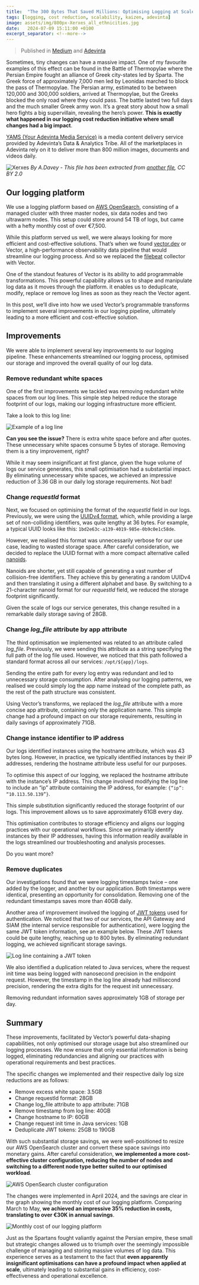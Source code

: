 ```yaml
---
title:  "The 300 Bytes That Saved Millions: Optimising Logging at Scale"
tags: [logging, cost reduction, scalability, kaizen, adevinta]
image: assets/img/800px-Xerxes_all_ethnicities.jpg
date:   2024-07-09 15:11:00 +0100
excerpt_separator: <!--more-->
---
```


> Published in [Medium](https://medium.com/adevinta-tech-blog/the-300-bytes-that-saved-millions-optimising-logging-at-scale-93964a13559c) and [Adevinta](https://adevinta.com/techblog/the-300-bytes-that-saved-millions-optimising-logging-at-scale/)

Sometimes, tiny changes can have a massive impact. One of my favourite examples of this effect can be found in the Battle of Thermopylae where the Persian Empire fought an alliance of Greek city-states led by Sparta. The Greek force of approximately 7,000 men led by Leonidas marched to block the pass of Thermopylae. The Persian army, estimated to be between 120,000 and 300,000 soldiers, arrived at Thermopylae, but the Greeks blocked the only road where they could pass. The battle lasted two full days and the much smaller Greek army won. It’s a great story about how a small hero fights a big supervillain, revealing the hero’s power. **This is exactly what happened in our logging cost reduction initiative where small changes had a big impact**. 

[YAMS (Your Adevinta Media Service)](improving-your-application-performance-seamlessly-using-the-newest-image-formats) is a media content delivery service provided by Adevinta’s Data & Analytics Tribe. All of the marketplaces in Adevinta rely on it to deliver more than 800 million images, documents and videos daily.

![Xerxes](/assets/img/800px-Xerxes_all_ethnicities.jpg)
*By A.Davey - This file has been extracted from [another file](https://commons.wikimedia.org/w/index.php?curid=73682194), CC BY 2.0*

## Our logging platform

We use a logging platform based on [AWS OpenSearch](https://aws.amazon.com/what-is/opensearch/), consisting of a managed cluster with three master nodes, six data nodes and two ultrawarm nodes. This setup could store around 54 TB of logs, but came with a hefty monthly cost of over €7,500.

While this platform served us well, we were always looking for more efficient and cost-effective solutions. That’s when we found [vector.dev](https://vector.dev/) or Vector, a high-performance observability data pipeline that would streamline our logging process. And so we replaced the [filebeat](https://www.elastic.co/beats/filebeat) collector with Vector.

One of the standout features of Vector is its ability to add programmable transformations. This powerful capability allows us to shape and manipulate log data as it moves through the platform. it enables us to deduplicate, modify, replace or remove log lines as soon as they reach the Vector agent.

In this post, we’ll dive into how we used Vector’s programmable transforms to implement several improvements in our logging pipeline, ultimately leading to a more efficient and cost-effective solution.

## Improvements

We were able to implement several key improvements to our logging pipeline. These enhancements streamlined our logging process, optimised our storage and improved the overall quality of our log data.

### Remove redundant white spaces

One of the first improvements we tackled was removing redundant white spaces from our log lines. This simple step helped reduce the storage footprint of our logs, making our logging infrastructure more efficient.

Take a look to this log line:

![Example of a log line](/assets/img/example_of_a_log_line.jpg)	

**Can you see the issue?** There is extra white space before and after quotes. These unnecessary white spaces consume 5 bytes of storage. Removing them is a tiny improvement, right?

While it may seem insignificant at first glance, given the huge volume of logs our service generates, this small optimisation had a substantial impact. By eliminating unnecessary white spaces, we achieved an impressive reduction of 3.36 GB in our daily log storage requirements. Not bad!

### Change *requestId* format

Next, we focused on optimising the format of the *requestId* field in our logs. Previously, we were using the [UUIDv4 format](https://en.wikipedia.org/wiki/Universally_unique_identifier), which, while providing a large set of non-colliding identifiers, was quite lengthy at 36 bytes. For example, a typical UUID looks like this: `1bd2e63c-a139-4019-985e-0b9c0e1c58de`.

However, we realised this format was unnecessarily verbose for our use case, leading to wasted storage space. After careful consideration, we decided to replace the UUID format with a more compact alternative called [nanoids](https://github.com/jaevor/go-nanoid).

Nanoids are shorter, yet still capable of generating a vast number of collision-free identifiers. They achieve this by generating a random UUIDv4 and then translating it using a different alphabet and base. By switching to a 21-character nanoid format for our *requestId* field, we reduced the storage footprint significantly.

Given the scale of logs our service generates, this change resulted in a remarkable daily storage saving of 28GB. 

### Change *log_file* attribute by app attribute

The third optimisation we implemented was related to an attribute called *log_file*. Previously, we were sending this attribute as a string specifying the full path of the log file used. However, we noticed that this path followed a standard format across all our services: `/opt/${app}/logs`.

Sending the entire path for every log entry was redundant and led to unnecessary storage consumption. After analysing our logging patterns, we realised we could simply log the app name instead of the complete path, as the rest of the path structure was consistent.

Using Vector’s transforms, we replaced the *log_file* attribute with a more concise app attribute, containing only the application name. This simple change had a profound impact on our storage requirements, resulting in daily savings of approximately 71GB.

### Change instance identifier to IP address

Our logs identified instances using the hostname attribute, which was 43 bytes long. However, in practice, we typically identified instances by their IP addresses, rendering the hostname attribute less useful for our purposes.

To optimise this aspect of our logging, we replaced the hostname attribute with the instance’s IP address. This change involved modifying the log line to include an “ip” attribute containing the IP address, for example: `{“ip”: “10.113.50.139”}`.

This simple substitution significantly reduced the storage footprint of our logs. This improvement allows us to save approximately 61GB every day.

This optimisation contributes to storage efficiency and aligns our logging practices with our operational workflows. Since we primarily identify instances by their IP addresses, having this information readily available in the logs streamlined our troubleshooting and analysis processes.

Do you want more?

### Remove duplicates

Our investigations found that we were logging timestamps twice – one added by the logger, and another by our application. Both timestamps were identical, presenting an opportunity for consolidation. Removing one of the redundant timestamps saves more than 40GB daily.

Another area of improvement involved the logging of [JWT tokens](https://jwt.io/) used for authentication. We noticed that two of our services, the API Gateway and SIAM (the internal service responsible for authentication), were logging the same JWT token information, see an example below. These JWT tokens could be quite lengthy, reaching up to 800 bytes. By eliminating redundant logging, we achieved significant storage savings.

![Log line containing a JWT token](/assets/img/log_line_jwt_token.jpg)	

We also identified a duplication related to Java services, where the request init time was being logged with nanosecond precision in the endpoint request. However, the timestamp in the log line already had millisecond precision, rendering the extra digits for the request init  unnecessary. 

Removing redundant information saves approximately 1GB of storage per day.

## Summary

These improvements, facilitated by Vector’s powerful data-shaping capabilities, not only optimised our storage usage but also streamlined our logging processes. We now ensure that only essential information is being logged, eliminating redundancies and aligning our practices with operational requirements and best practices.

The specific changes we implemented and their respective daily log size reductions are as follows:

- Remove excess white space: 3.5GB
- Change requestId format: 28GB
- Change log_file attribute to app attribute: 71GB
- Remove timestamp from log line: 40GB
- Change hostname to IP: 60GB
- Change request init time in Java services: 1GB
- Deduplicate JWT tokens: 25GB to 190GB

With such substantial storage savings, we were well-positioned to resize our AWS OpenSearch cluster and convert these space savings into monetary gains. After careful consideration, **we implemented a more cost-effective cluster configuration, reducing the number of nodes and switching to a different node type better suited to our optimised workload**.

![AWS OpenSearch cluster configuration](/assets/img/AWS_OpenSearch_cluster.jpg)

The changes were implemented in April 2024, and the savings are clear in the graph showing the monthly cost of our logging platform. Comparing March to May, **we achieved an impressive 35% reduction in costs, translating to over €30K in annual savings**.

![Monthly cost of our logging platform](/assets/img/logging_cost_evolution.jpg)

Just as the Spartans fought valiantly against the Persian empire, these small but strategic changes allowed us to triumph over the seemingly impossible challenge of managing and storing massive volumes of log data. This experience serves as a testament to the fact that **even apparently insignificant optimisations can have a profound impact when applied at scale**, ultimately leading to substantial gains in efficiency, cost-effectiveness and operational excellence.
